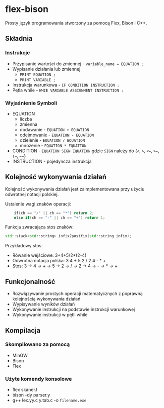 # flex-bison

Prosty język programowania stworzony za pomocą Flex, Bison i C++.

## Składnia

### Instrukcje

- Przypisanie wartości do zmiennej - `variable_name = EQUATION ;`
- Wypisanie działania lub zmiennej 
  - `PRINT EQUATION ;`
  - `PRINT VARIABLE ;`
- Instrukcja warunkowa - `IF CONDITION INSTRUCTION ;`
- Pętla while - `WHIE VARIABLE ASSIGNMENT INSTRUCTION ;`

### Wyjaśnienie Symboli

- EQUATION
  - liczba
  - zmienna
  - dodawanie - `EQUATION + EQUATION`
  - odejmowanie - `EQUATION - EQUATION`
  - dzielenie - `EQUATION / EQUATION`
  - mnożenie - `EQUATION * EQUATION`
- CONDITION - `EQUATION SIGN EQUATION` gdzie `SIGN` należy do {`<`, `>`, `<=`, `>=`, `!=`, `==`}
- INSTRUCTION - pojedyncza instrukcja

## Kolejność wykonywania działań

Kolejność wykonywania działań jest zaimplementowana przy użyciu odwrotnej notacji polskiej.

Ustalenie wagi znaków operacji:
```c++
    if(ch == "/" || ch == "*") return 2;
    else if(ch == "-" || ch == "+") return 1;
```
Funkcja zwracająca stos znaków:
```c++
std::stack<std::string> infix2postfix(std::string infix);
```
Przykładowy stos:
 - Rówanie wejściowe: 3+4+5/2*(2-4)
 - Odwrotna notacja polska: 3 4 + 5 2 / 2 4 - * +
 - Stos: 3 -> 4 -> + -> 5 -> 2 -> / -> 2 -> 4 -> - -> * -> +

## Funkcjonalność
 
 - Rozwiązywanie prostych operacji matematycznych z poprawną kolejnością wykonywania działań
 - Wypisywanie wyników działań
 - Wykonywanie instrukcji na podstawie instrukcji warunkowej
 - Wykonywanie instrukcji w pętli while
 
## Kompilacja

### Skompilowano za pomocą
* MinGW
* Bison
* Flex

### Użyte komendy konsolowe
* flex skaner.l
* bison -dy parser.y
* g++ lex.yy.c y.tab.c -o `filename.exe`
